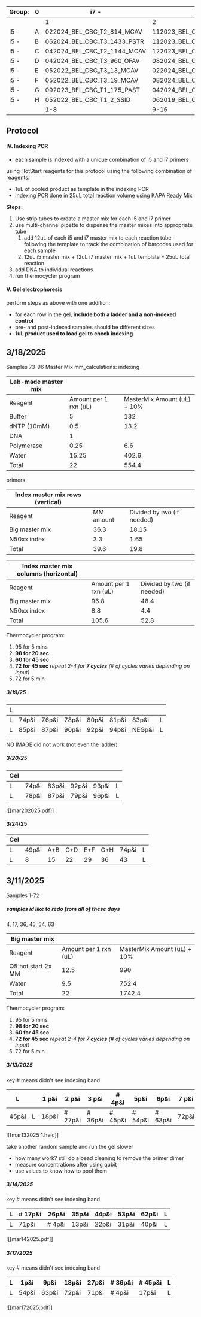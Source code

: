 
| Group: | 0   | i7 -                        | i7 -                        | i7 -                       | i7 -                        | i7 -                        | i7 -                        | i7 -                        | i7 -                        | i7 -                        | i7 -                       | i7 -                        | i7 -                        |
| ------ | --- | --------------------------- | --------------------------- | -------------------------- | --------------------------- | --------------------------- | --------------------------- | --------------------------- | --------------------------- | --------------------------- | -------------------------- | --------------------------- | --------------------------- |
|        |     | 1                           | 2                           | 3                          | 4                           | 5                           | 6                           | 7                           | 8                           | 9                           | 10                         | 11                          | 12                          |
| i5 -   | A   | 022024_BEL_CBC_T2_814_MCAV  | 112023_BEL_CBC_T4_399_MCAV  | 052022_BEL_CBC_T3_8_PAST   | 082024_BEL_CBC_T4_1606_PSTR | 062024_BEL_CBC_T2_1375_SSID | 062024_BEL_CBC_T3_1439_OFAV | 062024_BEL_CBC_T2_1396_MCAV | 052022_BEL_CBC_T2_1_SSID    | 062024_BEL_CBC_T1_1347_OANN | 122023_BEL_CBC_T2_515_PAST | 012024_BEL_CBC_T3_627_PAST  | 022024_BEL_CBC_T4_874_OFAV  |
| i5 -   | B   | 062024_BEL_CBC_T3_1433_PSTR | 112023_BEL_CBC_T3_355_PSTR  | 062019_BEL_CBC_T1_22_MCAV  | 112023_BEL_CBC_T1_276_MCAV  | 082024_BEL_CBC_T3_1558_MCAV | 092023_BEL_CBC_T1_171_PAST  | 062024_BEL_CBC_T3_1415_MCAV | 012024_BEL_CBC_T2_601_OFAV  | 092023_BEL_CBC_T3_195_PSTR  | 092023_BEL_CBC_T3_178_PAST | 012024_BEL_CBC_T4_663_PSTR  | 082024_BEL_CBC_T4_1607_PSTR |
| i5 -   | C   | 042024_BEL_CBC_T2_1144_MCAV | 122023_BEL_CBC_T3_526_SSID  | 052022_BEL_CBC_T3_11_PAST  | 122023_BEL_CBC_T2_518_MCAV  | 062024_BEL_CBC_T3_1442_OFAV | 092023_BEL_CBC_T4_92_PSTR   | 122023_BEL_CBC_T1_507_PAST  | 022024_BEL_CBC_T1_776_PSTR  | 042024_BEL_CBC_T1_927_PSTR  | 122023_BEL_CBC_T1_508_SSID | 012024_BEL_CBC_T2_605_SSID  | 042024_BEL_CBC_T2_1026_OFAV |
| i5 -   | D   | 042024_BEL_CBC_T3_960_OFAV  | 082024_BEL_CBC_T4_1609_OFAV | 122022_BEL_CBC_T3_123_PAST | 122023_BEL_CBC_T3_531_PSTR  | 082024_BEL_CBC_T1_1482_OANN | 122023_BEL_CBC_T4_539_MCAV  | 122023_BEL_CBC_T3_532_MCAV  | 042024_BEL_CBC_T4_1046_PSTR | 012024_BEL_CBC_T1_563_PSTR  | 022024_BEL_CBC_T4_875_MCAV | 092023_BEL_CBC_T3_173_OFAV  | 042024_BEL_CBC_T4_1047_MCAV |
| i5 -   | E   | 052022_BEL_CBC_T3_13_MCAV   | 022024_BEL_CBC_T3_851_PSTR  | 052022_BEL_CBC_T2_71_OFAV  | 122023_BEL_CBC_T3_525_PAST  | 092023_BEL_CBC_T2_184_MCAV  | 122023_BEL_CBC_T2_513_SSID  | 112023_BEL_CBC_T4_401_MCAV  | 012024_BEL_CBC_T3_631_MCAV  | 012024_BEL_CBC_T3_633_MCAV  | 122022_BEL_CBC_T3_126_SSID | 092023_BEL_CBC_T4_94_MCAV   | 022024_BEL_CBC_T1_775_OANN  |
| i5 -   | F   | 052022_BEL_CBC_T3_19_MCAV   | 082024_BEL_CBC_T3_1554_OANN | 102019_BEL_CBC_T1_29_PSTR  | 112023_BEL_CBC_T3_352_PAST  | 082024_BEL_CBC_T3_1561_MCAV | 092023_BEL_CBC_T2_174_SSID  | 082024_BEL_CBC_T3_1560_PSTR | 112023_BEL_CBC_T2_307_SSID  | 012024_BEL_CBC_T3_637_SSID  | 092023_BEL_CBC_T3_171_OFAV | 062024_BEL_CBC_T1_1353_MCAV | 082024_BEL_CBC_T2_1510_PAST |
| i5 -   | G   | 092023_BEL_CBC_T1_175_PAST  | 042024_BEL_CBC_T2_1018_PAST | 052022_BEL_CBC_T2_9_PAST   | 082024_BEL_CBC_T3_1562_OFAV | 122023_BEL_CBC_T3_524_OFAV  | 082024_BEL_CBC_T1_1479_PAST | 112023_BEL_CBC_T2_310_MCAV  | 092023_BEL_CBC_T2_181_PAST  | 012024_BEL_CBC_T4_661_PSTR  | 062019_BEL_CBC_T2_18_MCAV  | 022024_BEL_CBC_T2_804_OFAV  | 042024_BEL_CBC_T2_1014_OFAV |
| i5 -   | H   | 052022_BEL_CBC_T1_2_SSID    | 062019_BEL_CBC_T1_21_PAST   | 122022_BEL_CBC_T3_142_MCAV | 122022_BEL_CBC_T3_127_OFAV  | 052022_BEL_CBC_T3_66_OFAV   | 062019_BEL_CBC_T3_1_MCAV    | 012024_BEL_CBC_T1_557_SSID  | 122022_BEL_CBC_T3_124_PAST  | 112023_BEL_CBC_T2_304_OFAV  | 122022_BEL_CBC_T3_141_PSTR | 122023_BEL_CBC_T2_522_MCAV  | Negative 3/10/2025          |
|        |     | 1-8                         | 9-16                        | 17-24                      | 25-32                       | 33-40                       | 41-48                       | 49-56                       | 57-64                       | 65-72                       | 73-80                      |                             | 89-96                       |
## Protocol
#### IV. Indexing PCR 
- each sample is indexed with a unique combination of i5 and i7 primers 

using HotStart reagents for this protocol using the following combination of reagents:
- 1uL of pooled product as template in the indexing PCR
- indexing PCR done in 25uL total reaction volume using KAPA Ready Mix

**Steps:**
1. Use strip tubes to create a master mix for each i5 and i7 primer
2. use multi-channel pipette to dispense the master mixes into appropriate tube
	1. add 12uL of each i5 and i7 master mix to each reaction tube - following the template to track the combination of barcodes used for each sample
	2. 12uL i5 master mix + 12uL i7 master mix + 1uL template = 25uL total reaction
3. add DNA to individual reactions 
4. run thermocycler program

#### V. Gel electrophoresis
perform steps as above with one addition:
- for each row in the gel, **include both a ladder and a non-indexed control**
- pre- and post-indexed samples should be different sizes
- **1uL product used to load gel to check indexing**

## 3/18/2025
Samples 73-96
Master Mix
mm_calculations: indexing

| Lab-made master mix |                       |                             |
| ------------------- | --------------------- | --------------------------- |
| Reagent             | Amount per 1 rxn (uL) | MasterMix Amount (uL) + 10% |
| Buffer              | 5                     | 132                         |
| dNTP (10mM)         | 0.5                   | 13.2                        |
| DNA                 | 1                     |                             |
| Polymerase          | 0.25                  | 6.6                         |
| Water               | 15.25                 | 402.6                       |
| Total               | 22                    | 554.4                       |
primers 

| Index master mix rows (vertical) |           |                            |
| -------------------------------- | --------- | -------------------------- |
| Reagent                          | MM amount | Divided by two (if needed) |
| Big master mix                   | 36.3      | 18.15                      |
| N50xx index                      | 3.3       | 1.65                       |
| Total                            | 39.6      | 19.8                       |

| Index master mix columns (horizontal) |                       |                            |
| ------------------------------------- | --------------------- | -------------------------- |
| Reagent                               | Amount per 1 rxn (uL) | Divided by two (if needed) |
| Big master mix                        | 96.8                  | 48.4                       |
| N50xx index                           | 8.8                   | 4.4                        |
| Total                                 | 105.6                 | 52.8                       |
Thermocycler program:
1. 95 for 5 mins
2. **98 for 20 sec**
3. **60 for 45 sec**
4. **72 for 45 sec** 
*repeat 2-4 for **7 cycles** (# of cycles varies depending on input)*
5. 72 for 5 min

##### 3/19/25
| L   |       |       |       |       |       |        |     |
| --- | ----- | ----- | ----- | ----- | ----- | ------ | --- |
| L   | 74p&i | 76p&i | 78p&i | 80p&i | 81p&i | 83p&i  | L   |
| L   | 85p&i | 87p&i | 90p&i | 92p&i | 94p&i | NEGp&i | L   |
NO IMAGE did not work (not even the ladder)
##### 3/20/25

| Gel |       |       |       |       |     |
| --- | ----- | ----- | ----- | ----- | --- |
| L   | 74p&i | 83p&i | 92p&i | 93p&i | L   |
| L   | 78p&i | 87p&i | 79p&i | 96p&i | L   |


![[mar202025.pdf]]

#### 3/24/25

| Gel |       |     |     |     |     |       |     |
| --- | ----- | --- | --- | --- | --- | ----- | --- |
| L   | 49p&i | A+B | C+D | E+F | G+H | 74p&i | L   |
| L   | 8     | 15  | 22  | 29  | 36  | 43    | L   |



## 3/11/2025
Samples 1-72
##### **samples id like to redo from all of these days** 
4, 17, 36, 45, 54, 63

| Big master mix     |                       |                             |
| ------------------ | --------------------- | --------------------------- |
| Reagent            | Amount per 1 rxn (uL) | MasterMix Amount (uL) + 10% |
| Q5 hot start 2x MM | 12.5                  | 990                         |
| Water              | 9.5                   | 752.4                       |
| Total              | 22                    | 1742.4                      |

Thermocycler program:
1. 95 for 5 mins
2. **98 for 20 sec**
3. **60 for 45 sec**
4. **72 for 45 sec** 
*repeat 2-4 for **7 cycles** (# of cycles varies depending on input)*
5. 72 for 5 min

##### 3/13/2025
key #  means didn't see indexing band

| L     |     | 1 p&i | 2 p&i   | 3 p&i   | # 4p&i  | 5p&i    | 6p&i    | 7 p&i | 8 p&i | 9 p&i | L     |       |     |
| ----- | --- | ----- | ------- | ------- | ------- | ------- | ------- | ----- | ----- | ----- | ----- | ----- | --- |
| 45p&i | L   | 18p&i | # 27p&i | # 36p&i | # 45p&i | # 54p&i | # 63p&i | 72p&i | L     |       | 27p&i | 36p&i | L   |

![[mar132025 1.heic]]

take another random sample and run the gel slower 
- how many work?
still do a bead cleaning to remove the primer dimer
- measure concentrations after using qubit
- use values to know how to pool them

##### 3/14/2025
key #  means didn't see indexing band

| L   | # 17p&i | 26p&i  | 35p&i | 44p&i | 53p&i | 62p&i | L   |
| --- | ------- | ------ | ----- | ----- | ----- | ----- | --- |
| L   | 71p&i   | # 4p&i | 13p&i | 22p&i | 31p&i | 40p&i | L   |
![[mar142025.pdf]]


##### 3/17/2025
key #  means didn't see indexing band

| L   | 1p&i  | 9p&i  | 18p&i | 27p&i | # 36p&i | # 45p&i | L   |
| --- | ----- | ----- | ----- | ----- | ------- | ------- | --- |
| L   | 54p&i | 63p&i | 72p&i | 71p&i | # 4p&i  | 17p&i   | L   |

![[mar172025.pdf]]